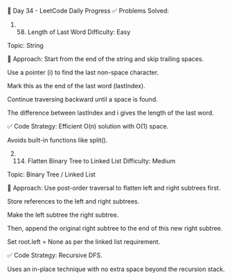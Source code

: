 🚀 Day 34 - LeetCode Daily Progress
✅ Problems Solved:
1. 58. Length of Last Word
Difficulty: Easy

Topic: String

🧠 Approach:
Start from the end of the string and skip trailing spaces.

Use a pointer (i) to find the last non-space character.

Mark this as the end of the last word (lastIndex).

Continue traversing backward until a space is found.

The difference between lastIndex and i gives the length of the last word.

✅ Code Strategy:
Efficient O(n) solution with O(1) space.

Avoids built-in functions like split().

2. 114. Flatten Binary Tree to Linked List
Difficulty: Medium

Topic: Binary Tree / Linked List

🧠 Approach:
Use post-order traversal to flatten left and right subtrees first.

Store references to the left and right subtrees.

Make the left subtree the right subtree.

Then, append the original right subtree to the end of this new right subtree.

Set root.left = None as per the linked list requirement.

✅ Code Strategy:
Recursive DFS.

Uses an in-place technique with no extra space beyond the recursion stack.

